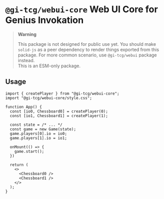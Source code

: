 # `@gi-tcg/webui-core` Web UI Core for Genius Invokation

> **Warning**
>
> This package is not designed for public use yet. You should make `solid-js` as a peer dependency to render things exported from this package. For more common scenario, use `@gi-tcg/webui` package instead.  
> This is an ESM-only package.

## Usage

```tsx
import { createPlayer } from "@gi-tcg/webui-core";
import "@gi-tcg/webui-core/style.css";

function App() {
  const [io0, Chessboard0] = createPlayer(0);
  const [io1, Chessboard1] = createPlayer(1);

  const state = /* ... */
  const game = new Game(state);
  game.players[0].io = io0;
  game.players[1].io = io1;
  
  onMount(() => {
    game.start();
  })

  return (
    <>
      <Chessboard0 />
      <Chessboard1 />
    </>
  );
}
```
